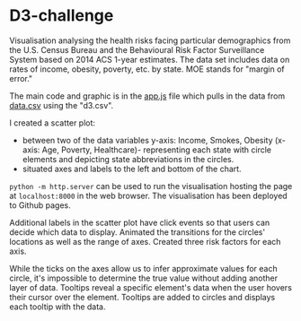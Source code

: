 # D3-challenge
Visualisation analysing the health risks facing particular demographics from the U.S. Census Bureau and the Behavioural Risk Factor Surveillance System based on 2014 ACS 1-year estimates. The data set includes data on rates of income, obesity, poverty, etc. by state. MOE stands for "margin of error."

The main code and graphic is in the [app.js](assets/js/app.js) file which pulls in the data from [data.csv](assets/data/data.csv) using the "d3.csv".

I created a scatter plot:
- between two of the data variables y-axis: Income, Smokes, Obesity (x-axis: Age, Poverty, Healthcare)- representing each state with circle elements and depicting state abbreviations in the circles.
- situated axes and labels to the left and bottom of the chart.

`python -m http.server` can be used to run the visualisation hosting the page at `localhost:8000` in the web browser. The visualisation has been deployed to Github pages.

Additional labels in the scatter plot have click events so that users can decide which data to display. Animated the transitions for the circles' locations as well as the range of axes. Created three risk factors for each axis.

While the ticks on the axes allow us to infer approximate values for each circle, it's impossible to determine the true value without adding another layer of data. Tooltips reveal a specific element's data when the user hovers their cursor over the element. Tooltips are added to circles and displays each tooltip with the data.